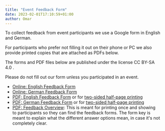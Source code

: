 ```yaml
---
title: "Event Feedback Form"
date: 2023-02-01T17:10:59+01:00
author: Omar
---
```


To collect feedback from event participants we use a Google form in English and
German.

For participants who prefer not filling it out on their phone or PC we also
provide printed copies that are attached as PDFs below.

The forms and PDF files below are published under the license CC BY-SA 4.0 .

Please do not fill out our form unless you participated in an event.

* [Online: English Feedback Form](https://forms.gle/GmGErV9HTCU81foQA)
* [Online: German Feedback Form](https://forms.gle/V8F3UrRHvRhEQ1wC8)
* [PDF: English Feedback Form](event-feedback-EN.pdf) or for [two-sided
  half-page printing](event-feedback-two-sided-EN.pdf)
* [PDF: German Feedback Form](event-feedback-DE.pdf) or for [two-sided
  half-page printing](event-feedback-two-sided-DE.pdf)
* [PDF: Feedback Overview](event-feedback-overview.pdf): This is meant for
  printing once and showing to participants so they can find the feedback
  forms. The form key is meant to explain what the different answer options
  mean, in case it's not completely clear.
